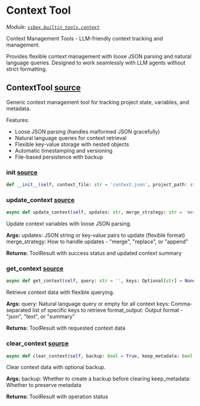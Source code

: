 # Context Tool

*Module: [`vibex.builtin_tools.context`](https://github.com/dustland/vibex/blob/main/src/vibex/builtin_tools/context.py)*

Context Management Tools - LLM-friendly context tracking and management.

Provides flexible context management with loose JSON parsing and natural language
queries. Designed to work seamlessly with LLM agents without strict formatting.

## ContextTool <a href="https://github.com/dustland/vibex/blob/main/src/vibex/builtin_tools/context.py#L19" class="source-link" title="View source code">source</a>

Generic context management tool for tracking project state, variables, and metadata.

Features:
- Loose JSON parsing (handles malformed JSON gracefully)
- Natural language queries for context retrieval
- Flexible key-value storage with nested objects
- Automatic timestamping and versioning
- File-based persistence with backup

### __init__ <a href="https://github.com/dustland/vibex/blob/main/src/vibex/builtin_tools/context.py#L31" class="source-link" title="View source code">source</a>

```python
def __init__(self, context_file: str = 'context.json', project_path: str = './.vibex/projects')
```
### update_context <a href="https://github.com/dustland/vibex/blob/main/src/vibex/builtin_tools/context.py#L149" class="source-link" title="View source code">source</a>

```python
async def update_context(self, updates: str, merge_strategy: str = 'merge') -> ToolResult
```

Update context variables with loose JSON parsing.

**Args:**
    updates: JSON string or key-value pairs to update (flexible format)
    merge_strategy: How to handle updates - "merge", "replace", or "append"

**Returns:**
    ToolResult with success status and updated context summary

### get_context <a href="https://github.com/dustland/vibex/blob/main/src/vibex/builtin_tools/context.py#L232" class="source-link" title="View source code">source</a>

```python
async def get_context(self, query: str = '', keys: Optional[str] = None, format_output: str = 'json') -> ToolResult
```

Retrieve context data with flexible querying.

**Args:**
    query: Natural language query or empty for all context
    keys: Comma-separated list of specific keys to retrieve
    format_output: Output format - "json", "text", or "summary"

**Returns:**
    ToolResult with requested context data

### clear_context <a href="https://github.com/dustland/vibex/blob/main/src/vibex/builtin_tools/context.py#L315" class="source-link" title="View source code">source</a>

```python
async def clear_context(self, backup: bool = True, keep_metadata: bool = True) -> ToolResult
```

Clear context data with optional backup.

**Args:**
    backup: Whether to create a backup before clearing
    keep_metadata: Whether to preserve metadata

**Returns:**
    ToolResult with operation status
